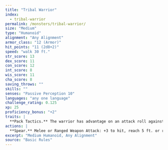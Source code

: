 ```yaml
---
title: "Tribal Warrior"
index:
  - tribal-warrior
permalink: /monsters/tribal-warrior/
size: "Medium"
type: "Humanoid"
alignment: "Any Alignment"
armor_class: "12 (Armor)"
hit_points: "11 (2d8+2)"
speed: "walk 30 ft."
str_score: 13
dex_score: 11
con_score: 12
int_score: 8
wis_score: 11
cha_score: 8
saving_throws: ""
skills: ""
senses: "Passive Perception 10"
languages: "any one language"
challenge_rating: 0.125
xp: 25
proficiency_bonus: "+2"
traits: |
  **Pack Tactics.** The warrior has advantage on an attack roll against a creature if at least one of the warrior's allies is within 5 ft. of the creature and the ally isn't incapacitated.
actions: |
  **Spear.** Melee or Ranged Weapon Attack: +3 to hit, reach 5 ft. or range 20/60 ft., one target. Hit: 4 (1d6 + 1) piercing damage, or 5 (1d8 + 1) piercing damage if used with two hands to make a melee attack.
excerpt: "Medium Humanoid, Any Alignment"
source: "Basic Rules"
---
```

